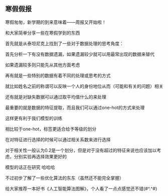 ## 寒假假报

寒假匆匆，新学期的到来意味着——周报又开始啦！

和大家简单分享一些在寒假学到的东西

首先就是从泰坦尼克上找到了一些对于数据处理的思考角度：

首先分析一下有没有数据遗漏，如果遗漏较少就可以用最常出现的数据来替代 

如果遗漏较多则只能先从其他方面考虑

再有就是一些特别的数据有着不同的处理或思考的方式

就比如姓名之前的称谓可以反映一个人的身份地位从而（可能和有关的问题）相关

还有就是对缺失数据可以通过取平均值什么的来处理

最重要的就是数据的特征提取，而且我们可以通过one-hot的方式来处理

这样更有利于我们模型的训练

相比较于one-hot，标签更适合给予等级的划分

在对特征进行选择的时候可以通过相关系数来进行选择

对于相关性一般认为0.2是一个划分，但是对于没有超过的特征来说也应该加以考虑，分别实验再选择效果更好的

模型的话正在研究 哈哈哈

不过初步了解了一些优化算法的东东（虽然还不能完全掌握）

给大家推荐一本好书《人工智能算法图解》，个人看了一点点感觉还不错(#^.^#)
